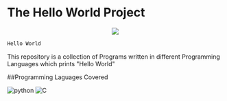 # The Hello World Project

<p align="center">
  <a href="https://github.com/H4K3R13/readme-typing-svg"><img src="https://readme-typing-svg.herokuapp.com/?lines=;Hello%20World;Programs&font=Fira%20Code&center=true&width=440&height=45&color=f75c7e&vCenter=true&size=22"></a>
</p>

```bash
Hello World
```
This repository is a collection of Programs written in different Programming Languages which prints "Hello World"

##Programming Laguages Covered

![python](https://img.shields.io/static/v1?label=1&message=Python&color=green)
![C](https://img.shields.io/badge/C-grey)
